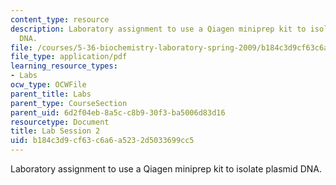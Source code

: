 ```yaml
---
content_type: resource
description: Laboratory assignment to use a Qiagen miniprep kit to isolate plasmid
  DNA.
file: /courses/5-36-biochemistry-laboratory-spring-2009/b184c3d9cf63c6a6a5232d5033699cc5_ses2.pdf
file_type: application/pdf
learning_resource_types:
- Labs
ocw_type: OCWFile
parent_title: Labs
parent_type: CourseSection
parent_uid: 6d2f04eb-8a5c-c8b9-30f3-ba5006d83d16
resourcetype: Document
title: Lab Session 2
uid: b184c3d9-cf63-c6a6-a523-2d5033699cc5
---
```

Laboratory assignment to use a Qiagen miniprep kit to isolate plasmid DNA.

